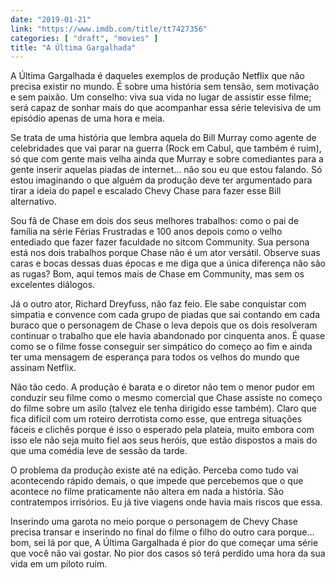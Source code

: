 ```yaml
---
date: "2019-01-21"
link: "https://www.imdb.com/title/tt7427356"
categories: [ "draft", "movies" ]
title: "A Última Gargalhada"
---
```

A Última Gargalhada é daqueles exemplos de produção Netflix que não precisa existir no mundo. É sobre uma história sem tensão, sem motivação e sem paixão. Um conselho: viva sua vida no lugar de assistir esse filme; será capaz de sonhar mais do que acompanhar essa série televisiva de um episódio apenas de uma hora e meia.

Se trata de uma história que lembra aquela do Bill Murray como agente de celebridades que vai parar na guerra (Rock em Cabul, que também é ruim), só que com gente mais velha ainda que Murray e sobre comediantes para a gente inserir aquelas piadas de internet... não sou eu que estou falando. Só estou imaginando o que alguém da produção deve ter argumentado para tirar a ideia do papel e escalado Chevy Chase para fazer esse Bill alternativo.

Sou fã de Chase em dois dos seus melhores trabalhos: como o pai de família na série Férias Frustradas e 100 anos depois como o velho entediado que fazer fazer faculdade no sitcom Community. Sua persona está nos dois trabalhos porque Chase não é um ator versátil. Observe suas caras e bocas dessas duas épocas e me diga que a única diferença não são as rugas? Bom, aqui temos mais de Chase em Community, mas sem os excelentes diálogos.

Já o outro ator, Richard Dreyfuss, não faz feio. Ele sabe conquistar com simpatia e convence com cada grupo de piadas que sai contando em cada buraco que o personagem de Chase o leva depois que os dois resolveram continuar o trabalho que ele havia abandonado por cinquenta anos. É quase como se o filme fosse conseguir ser simpático do começo ao fim e ainda ter uma mensagem de esperança para todos os velhos do mundo que assinam Netflix.

Não tão cedo. A produção é barata e o diretor não tem o menor pudor em conduzir seu filme como o mesmo comercial que Chase assiste no começo do filme sobre um asilo (talvez ele tenha dirigido esse também). Claro que fica difícil com um roteiro derrotista como esse, que entrega situações fáceis e clichês porque é isso o esperado pela plateia, muito embora com isso ele não seja muito fiel aos seus heróis, que estão dispostos a mais do que uma comédia leve de sessão da tarde.

O problema da produção existe até na edição. Perceba como tudo vai acontecendo rápido demais, o que impede que percebemos que o que acontece no filme praticamente não altera em nada a história. São contratempos irrisórios. Eu já tive viagens onde havia mais riscos que essa.

Inserindo uma garota no meio porque o personagem de Chevy Chase precisa transar e inserindo no final do filme o filho do outro cara porque... bom, sei lá por que, A Última Gargalhada é pior do que começar uma série que você não vai gostar. No pior dos casos só terá perdido uma hora da sua vida em um piloto ruim.

